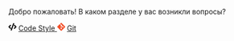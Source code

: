  Добро пожаловать! В каком разделе у вас возникли вопросы?


<picture>
  <source media="(prefers-color-scheme: light)" srcset ="https://github.com/Krasnov-Midnight/Regulatory-Documents/blob/main/Image/Icon/Code_black.png">
  <source media="(prefers-color-scheme: dark)" srcset ="https://github.com/Krasnov-Midnight/Regulatory-Documents/blob/main/Image/Icon/Code_white.png">
  <img width="16" height="16" src="https://github.com/Krasnov-Midnight/Regulatory-Documents/blob/main/Image/Icon/Code_black.png">
</picture>
<a href="https://github.com/Krasnov-Midnight/Regulatory-Documents/wiki/Code-Style"> Code Style </a>

<picture>
  <source media="(prefers-color-scheme: light)" srcset ="https://github.com/Krasnov-Midnight/Regulatory-Documents/blob/main/Image/Icon/Git_Black.png">
  <source media="(prefers-color-scheme: dark)" srcset ="https://github.com/Krasnov-Midnight/Regulatory-Documents/blob/main/Image/Icon/Git_Red.png">
  <img width="16" height="16" src="https://github.com/Krasnov-Midnight/Regulatory-Documents/blob/main/Image/Icon/Git_Red.png">
</picture>
<a href="https://github.com/Krasnov-Midnight/Regulatory-Documents/wiki/Git"> Git </a>